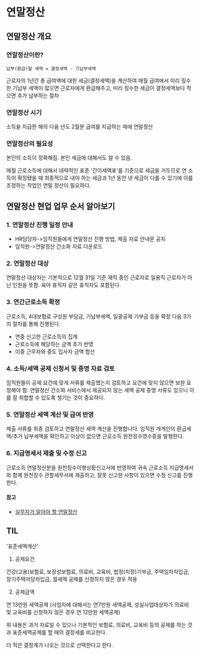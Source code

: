 # 연말정산
## 연말정산 개요
### 연말정산이란?
`납부(환급)할 세액 = 결정세액 - 기납부세액`

근로자의 1년간 총 급여액에 대한 세금(결정세액)을 계산하여 매월 급여에서 미리 징수한 기납부 세액이
많으면 근로자에게 환급해주고, 미리 징수한 세금이 결정세액보다 적으면 추가 납부하는 절차

### 연말정산 시기
소득을 지급한 해의 다음 년도 2월분 급여를 지급하는 때에 연말정산

### 연말정산의 필요성

본인의 소득이 정확해짐. 본인 세금에 대해서도 알 수 있음.

매월 근로소득에 대해서 대략적인 표준 '간이세액표'를 기준으로 세금을 거두므로 연 소득이 확정됐을 때
최종적으로 내야 하는 세금과 1년 동안 낸 세금이 다를 수 있기에 이를 조정하는 작업인 연말 정산이 필요하다.


## 연말정산 현업 업무 순서 알아보기

### 1. 연말정산 진행 일정 안내
- HR담당자->임직원들에게 연말정산 진행 방법, 제출 자료 안내문 공지
- 임직원->연말정산 간소화 자료 다운로드

### 2. 연말정산 대상
연말정산 대상자는 기본적으로 12월 31일 기준 재직 중인 근로자로 일용직
근로자가 아닌 인원을 뜻함. 육아 휴직자 같은 휴직자도 포함된다.

### 3. 연간근로소득 확정
근로소득, 4대보험료 구성원 부담금, 기납부세액, 일괄공제 기부금 등을 확정
다음 3가지 절차를 통해 진행된다.
- 연중 신고한 근로소득의 집계
- 근로소득에 해당하는 금액 추가 반영
- 이중 근무자와 중도 입사자 금액 합산

### 4. 소득/세액 공제 신청서 및 증명 자료 검토
임직원들이 공제 요건에 맞게 서류를 제출했는지 검토하고 
요건에 맞지 않으면 보완 요청해야 함.
연말정산 간소화 서비스에서 제공되지 않는 세액 공제 증명 서류도 있으니
이를 잘 취합할 수 있도록 챙기는 것이 중요하다.

### 5. 연말정산 세액 계산 및 급여 반영
제출 서류를 최종 검토하고 연말정산 세액 계산을 진행합니다. 
임직원 개개인의 환급세액/추가 납부세액을 확인하고 이상이 없으면
근로소득 원천징수영수증을 발행한다.

### 6. 지급명세서 제출 및 수정 신고
근로소득 연말정산분을 원천징수이행상황신고서에 반영하여
귀속 근로소득 지급명세서와 함께 원천징수 관할세무서에 제출하고,
잘못 신고한 사항이 있으면 수정 신고를 진행한다.

#### 참고
- [실무자가 알아야 할 연말정산](https://blog.naver.com/PostView.naver?blogId=payroll_etners&logNo=222602904706)



## TIL
'표준세액계산'

1.	공제요건
 	
건강(고용)보험료, 보장성보험료, 의료비, 교육비, 법정(지정)기부금, 주택임차차입금, 장기주택저당차입금, 월세액 공제를 신청하지 않은 경우 적용

 	 
2.	공제금액
 	
연 13만원 세액공제
(사업자에 대해서는 연7만원 세액공제, 성실사업대상자가 의료비 및 교육비를 신청하지 않은 경우 연 12만원 세액공제)

위 내용은 과거 자료일 수 있으나 기본적인 보험료, 의료비, 교육비 등의 공제를 하는 것과 표준세액공제를 할 때의 결정세를 비교한다.

더 적은 결정계가 나오는 것으로 선택한다고 한다.